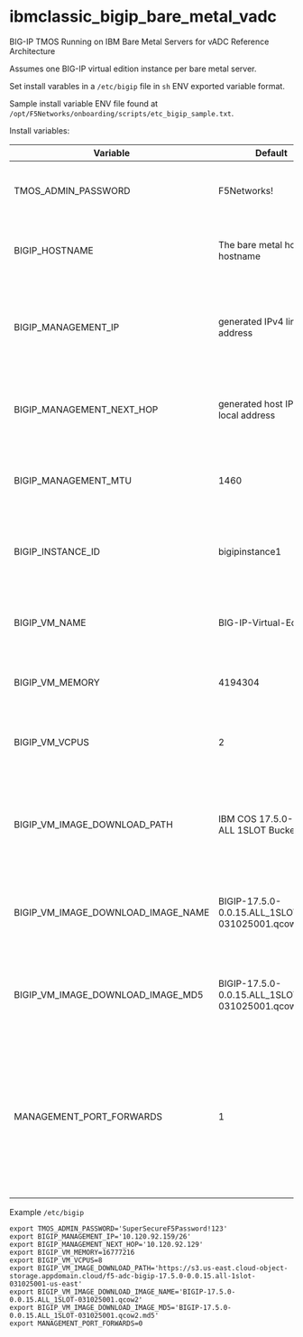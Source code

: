 # ibmclassic_bigip_bare_metal_vadc
BIG-IP TMOS Running on IBM Bare Metal Servers for vADC Reference Architecture

Assumes one BIG-IP virtual edition instance per bare metal server.

Set install varables in a `/etc/bigip` file in `sh` ENV exported variable format.

Sample install variable ENV file found at `/opt/F5Networks/onboarding/scripts/etc_bigip_sample.txt`.

Install variables:

| Variable  | Default | Description |
| ------------- | ------------- | ------------- |
| TMOS_ADMIN_PASSWORD  | F5Networks! | The initial ssh root account and XUI admin password |
| BIGIP_HOSTNAME | The bare metal host hostname | BIG-IP virtual edition instance hostname |
| BIGIP_MANAGEMENT_IP | generated IPv4 link local address | BIG-IP virtual edition management inteface IP CIDR on the bond0 bridge |
| BIGIP_MANAGEMENT_NEXT_HOP | generated host IPv4 link local address | BIG-IP virtual edition management gateway address |
| BIGIP_MANAGEMENT_MTU | 1460 | BIG-IP virtual edition management interface MTU |
| BIGIP_INSTANCE_ID | bigipinstance1 | user-data CI data instance ID for the BIG-IP virtual edition |
| BIGIP_VM_NAME | BIG-IP-Virtual-Edition | libvirt instance name for the BIG-IP virtual edition |
| BIGIP_VM_MEMORY | 4194304 | Size in KB of the BIG-IP virtual edition RAM |
| BIGIP_VM_VCPUS | 2 | Number of virtual CPUs to allocate to BIG-IP virtual edition |
| BIGIP_VM_IMAGE_DOWNLOAD_PATH | IBM COS 17.5.0-0.0.15 ALL 1SLOT Bucket | Object storage bucket for the BIG-IP virtual edition qcow2 disk image |
| BIGIP_VM_IMAGE_DOWNLOAD_IMAGE_NAME | BIGIP-17.5.0-0.0.15.ALL_1SLOT-031025001.qcow2 | Object storage file for the BIG-IP virtual edition qcow2 disk image |
| BIGIP_VM_IMAGE_DOWNLOAD_IMAGE_MD5 | BIGIP-17.5.0-0.0.15.ALL_1SLOT-031025001.qcow2.md5 | Object storage file for the BIG-IP virtual edition qcow2 md5 hash |
| MANAGEMENT_PORT_FORWARDS | 1 | 0 or 1 to enable or disable TCP port forwarding for 443 to XUI and 2222 to SSH on host br0 and bond1 interfaces for the BIG-IP virtual edition |

Example `/etc/bigip`

```
export TMOS_ADMIN_PASSWORD='SuperSecureF5Password!123'
export BIGIP_MANAGEMENT_IP='10.120.92.159/26'
export BIGIP_MANAGEMENT_NEXT_HOP='10.120.92.129'
export BIGIP_VM_MEMORY=16777216
export BIGIP_VM_VCPUS=8
export BIGIP_VM_IMAGE_DOWNLOAD_PATH='https://s3.us-east.cloud-object-storage.appdomain.cloud/f5-adc-bigip-17.5.0-0.0.15.all-1slot-031025001-us-east'
export BIGIP_VM_IMAGE_DOWNLOAD_IMAGE_NAME='BIGIP-17.5.0-0.0.15.ALL_1SLOT-031025001.qcow2'
export BIGIP_VM_IMAGE_DOWNLOAD_IMAGE_MD5='BIGIP-17.5.0-0.0.15.ALL_1SLOT-031025001.qcow2.md5'
export MANAGEMENT_PORT_FORWARDS=0
```
